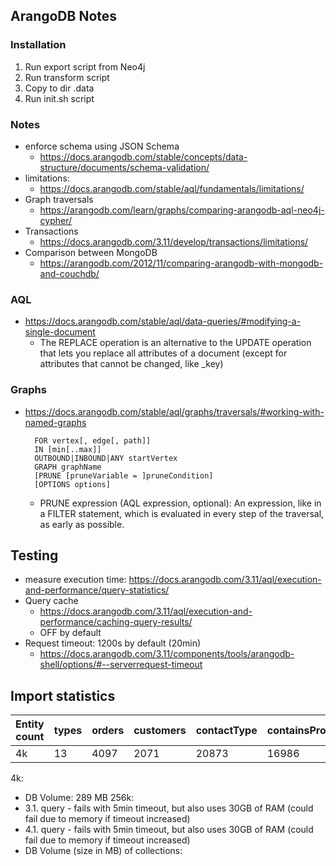 ## ArangoDB Notes

### Installation
1. Run export script from Neo4j
2. Run transform script
3. Copy to dir .data
4. Run init.sh script

### Notes
- enforce schema using JSON Schema
  - https://docs.arangodb.com/stable/concepts/data-structure/documents/schema-validation/
- limitations:
  - https://docs.arangodb.com/stable/aql/fundamentals/limitations/
- Graph traversals
  - https://arangodb.com/learn/graphs/comparing-arangodb-aql-neo4j-cypher/
- Transactions
  - https://docs.arangodb.com/3.11/develop/transactions/limitations/
- Comparison between MongoDB
  - https://arangodb.com/2012/11/comparing-arangodb-with-mongodb-and-couchdb/

### AQL
- https://docs.arangodb.com/stable/aql/data-queries/#modifying-a-single-document
  - The REPLACE operation is an alternative to the UPDATE operation that lets you replace all attributes of a document (except for attributes that cannot be changed, like _key)

### Graphs
- https://docs.arangodb.com/stable/aql/graphs/traversals/#working-with-named-graphs
    ```aql
      FOR vertex[, edge[, path]]
      IN [min[..max]]
      OUTBOUND|INBOUND|ANY startVertex
      GRAPH graphName
      [PRUNE [pruneVariable = ]pruneCondition]
      [OPTIONS options]
    ```
  - PRUNE expression (AQL expression, optional): An expression, like in a FILTER statement, which is evaluated in every step of the traversal, as early as possible.

## Testing

- measure execution time: https://docs.arangodb.com/3.11/aql/execution-and-performance/query-statistics/
- Query cache
  - https://docs.arangodb.com/3.11/aql/execution-and-performance/caching-query-results/
  - OFF by default
- Request timeout: 1200s by default (20min)
  - https://docs.arangodb.com/3.11/components/tools/arangodb-shell/options/#--serverrequest-timeout


## Import statistics

Entity count | types | orders | customers | contactType | containsProducts | createdBy | hasInterest | hasTag | industryType | isPerson | knows | knows | manufacturedBy | orderedBy
--- | --- | --- | --- | --- | --- | --- | --- | --- | --- | --- | --- | --- | --- | ---
4k | 13 | 4097 | 2071 | 20873 | 16986 | 4999 | 24978 | 24719 | 7100 | 2071 | 25249 | 12694 | 5645

4k:
  - DB Volume: 289 MB
256k:
  - 3.1. query - fails with 5min timeout, but also uses 30GB of RAM (could fail due to memory if timeout increased)
  - 4.1. query - fails with 5min timeout, but also uses 30GB of RAM (could fail due to memory if timeout increased)
  - DB Volume (size in MB) of collections: 